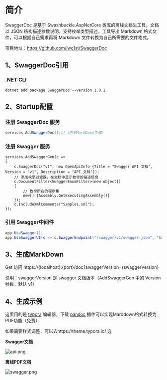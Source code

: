 # 简介

SwaggerDoc 是基于 Swashbuckle.AspNetCore 类库的离线文档生工具。文档以 JSON 结构描述参数说明，支持枚举类型描述。工具导出 Markdown 格式文件，可以根据自己需求再将 Markdown 文件转换为自己所需要的文件格式。

项目地址：https://github.com/lwc1st/SwaggerDoc

##  1、SwaggerDoc引用 

### .NET CLI

```
dotnet add package SwaggerDoc --version 1.0.1
```
## 2、Startup配置

### 注册 SwaggerDoc 服务

```C#
services.AddSwaggerDoc();//（用于MarkDown生成）
```

### 注册 Swagger 服务

```
services.AddSwaggerGen(c =>
{
	c.SwaggerDoc("v1", new OpenApiInfo {Title = "Swagger API 文档", Version = "v1", Description = "API 文档"});
	// 添加枚举过滤器，在文档中显示枚举的描述信息
	c.DocumentFilter<SwaggerEnumFilter>(new object[]
	{
		// 枚举所在的程序集
		new[] {Assembly.GetExecutingAssembly()}
	});
	c.IncludeXmlComments("Samples.xml");
});
```

### 引用 Swagger中间件

```C#
app.UseSwagger();
app.UseSwaggerUI(c => c.SwaggerEndpoint("/swagger/v1/swagger.json", "Samples v1"));
```
## 3、生成MarkDown

Get 访问 https://{localhost}:{port}/doc?swaggerVersion={swaggerVersion}

说明：swaggerVersion 是 swagger 文档版本（AddSwaggerGen 中的 Version 参数，默认 v1）

## 4、生成示例

这里用的是 [typora](https://www.typora.io/) 编辑器，下载 [pandoc](https://github.com/jgm/pandoc/releases) 插件可以实现Marddown格式转换为PDF功能（免费）

如果需要样式调整，可以去https://theme.typora.io/ 选



**Swagger文档**

![api.png](https://github.com/lwc1st/SwaggerDoc/blob/master/Docs/Images/api.png?raw=true)

**离线PDF文档**

![swagger.png](https://github.com/lwc1st/SwaggerDoc/blob/master/Docs/Images/swagger.png?raw=true)

